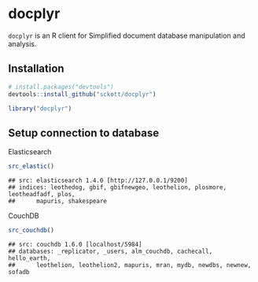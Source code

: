 docplyr
=======

`docplyr` is an R client for Simplified document database manipulation and analysis.

## Installation


```r
# install.packages("devtools")
devtools::install_github("sckott/docplyr")
```


```r
library("docplyr")
```

## Setup connection to database

Elasticsearch


```r
src_elastic()
```

```
## src: elasticsearch 1.4.0 [http://127.0.0.1/9200]
## indices: leothedog, gbif, gbifnewgeo, leothelion, plosmore, leotheadfadf, plos,
##      mapuris, shakespeare
```

CouchDB


```r
src_couchdb()
```

```
## src: couchdb 1.6.0 [localhost/5984]
## databases: _replicator, _users, alm_couchdb, cachecall, hello_earth,
##      leothelion, leothelion2, mapuris, mran, mydb, newdbs, newnew, sofadb
```
